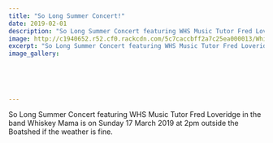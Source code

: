 ```yaml
---
title: "So Long Summer Concert!"
date: 2019-02-01
description: "So Long Summer Concert featuring WHS Music Tutor Fred Loveridge in the band Whiskey Mama..."
image: http://c1940652.r52.cf0.rackcdn.com/5c7caccbff2a7c25ea000013/Whiskey-Mama-300.RCP-28.2.19.jpg
excerpt: "So Long Summer Concert featuring WHS Music Tutor Fred Loveridge in the band Whiskey Mama..."
image_gallery:
    
    
    
    
    
---
```


<p>So Long Summer Concert featuring WHS Music Tutor Fred Loveridge in the band Whiskey Mama is on Sunday 17 March 2019 at 2pm outside the Boatshed if the weather is fine.</p>

